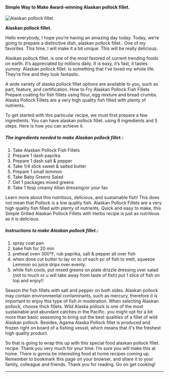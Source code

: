             

#### Simple Way to Make Award-winning Alaskan pollock fillet.

![Alaskan pollock fillet.](https://img-global.cpcdn.com/recipes/6659860932329472/751x532cq70/alaskan-pollock-fillet-recipe-main-photo.jpg)

**Alaskan pollock fillet.**

Hello everybody, I hope you’re having an amazing day today. Today, we’re going to prepare a distinctive dish, alaskan pollock fillet.. One of my favorites. This time, I will make it a bit unique. This will be really delicious.

Alaskan pollock fillet. is one of the most favored of current trending foods on earth. It’s appreciated by millions daily. It is easy, it’s fast, it tastes yummy. Alaskan pollock fillet. is something that I’ve loved my whole life. They’re fine and they look fantastic.

A wide variety of alaska pollock fillet options are available to you, such as part, feature, and certification. How to Fry Alaskan Pollock Fish Fillets Prepare coating for fish fillets using flour, egg mixture and bread crumbs. Alaska Pollock Fillets are a very high quality fish filled with plenty of nutrients.

To get started with this particular recipe, we must first prepare a few ingredients. You can have alaskan pollock fillet. using 8 ingredients and 5 steps. Here is how you can achieve it.

##### The ingredients needed to make Alaskan pollock fillet.:

1.  Take Alaskan Pollock Fish Fillets
2.  Prepare 1 dash paprika
3.  Prepare 1 dash salt & pepper
4.  Take 1/4 stick sweet & salted butter
5.  Prepare 1 small lemmon
6.  Take Baby Greens Salad
7.  Get 1 packages mixed greens
8.  Take 1 tbsp creamy itilian dressing/or your fav

Learn more about this nutritious, delicious, and sustainable fish! This does not mean that Pollock is a low quality fish. Alaskan Pollock Fillets are a very high quality fish filled with plenty of nutrients. Quick and easy to make, this Simple Grilled Alaskan Pollock Fillets with Herbs recipe is just as nutritious as it is delicious.

##### Instructions to make Alaskan pollock fillet.:

1.  spray coat pan
2.  bake fish for 20 min
3.  preheat oven 300°F, rub paprika, salt & pepper all over fish
4.  when done cut butter to lay on to of each pc of fish to melt, squeeze Lemmon so juice drips over evenly.
5.  while fish cools, put mixed greens on plate drizzle dressing over salad (not to much or u will take away from taste of fish) put 1 slice of fish on top and enjoy!!

Season the fish fillets with salt and pepper on both sides. Alaskan pollock may contain environmental contaminants, such as mercury, therefore it is important to enjoy this type of fish in moderation. When selecting Alaskan pollock, choose thick fillets. Wild Alaska pollock is one of the most sustainable and abundant catches in the Pacific. you might opt for a bit more than basic seasoning to bring out the best qualities of a fillet of wild Alaskan pollock. Besides, Agama Alaska Pollock fillet is produced and frozen right on board of a fishing vessel, which means that it's the freshest high quality product.

So that is going to wrap this up with this special food alaskan pollock fillet. recipe. Thank you very much for your time. I’m sure you will make this at home. There is gonna be interesting food at home recipes coming up. Remember to bookmark this page on your browser, and share it to your family, colleague and friends. Thank you for reading. Go on get cooking!

* * *